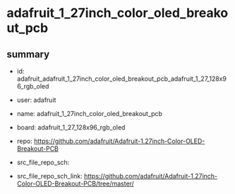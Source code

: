 # adafruit_1_27inch_color_oled_breakout_pcb
 
## summary 
* id: adafruit_adafruit_1_27inch_color_oled_breakout_pcb_adafruit_1_27_128x96_rgb_oled
* user: adafruit
* name: adafruit_1_27inch_color_oled_breakout_pcb
* board: adafruit_1_27_128x96_rgb_oled
* repo: https://github.com/adafruit/Adafruit-1.27inch-Color-OLED-Breakout-PCB



* src_file_repo_sch: 
* src_file_repo_sch_link: https://github.com/adafruit/Adafruit-1.27inch-Color-OLED-Breakout-PCB/tree/master/




